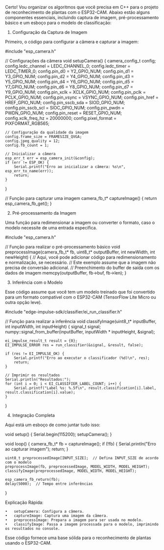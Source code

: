 Certo! Vou organizar os algoritmos que você precisa em C++ para o projeto de reconhecimento de plantas com o ESP32-CAM. Abaixo estão alguns componentes essenciais, incluindo captura de imagem, pré-processamento básico e um esboço para o modelo de classificação:

1. Configuração da Captura de Imagem

Primeiro, o código para configurar a câmera e capturar a imagem:

#include "esp_camera.h"

// Configurações da câmera
void setupCamera() {
    camera_config_t config;
    config.ledc_channel = LEDC_CHANNEL_0;
    config.ledc_timer = LEDC_TIMER_0;
    config.pin_d0 = Y2_GPIO_NUM;
    config.pin_d1 = Y3_GPIO_NUM;
    config.pin_d2 = Y4_GPIO_NUM;
    config.pin_d3 = Y5_GPIO_NUM;
    config.pin_d4 = Y6_GPIO_NUM;
    config.pin_d5 = Y7_GPIO_NUM;
    config.pin_d6 = Y8_GPIO_NUM;
    config.pin_d7 = Y9_GPIO_NUM;
    config.pin_xclk = XCLK_GPIO_NUM;
    config.pin_pclk = PCLK_GPIO_NUM;
    config.pin_vsync = VSYNC_GPIO_NUM;
    config.pin_href = HREF_GPIO_NUM;
    config.pin_sscb_sda = SIOD_GPIO_NUM;
    config.pin_sscb_scl = SIOC_GPIO_NUM;
    config.pin_pwdn = PWDN_GPIO_NUM;
    config.pin_reset = RESET_GPIO_NUM;
    config.xclk_freq_hz = 20000000;
    config.pixel_format = PIXFORMAT_RGB565;

    // Configuração da qualidade da imagem
    config.frame_size = FRAMESIZE_QVGA;
    config.jpeg_quality = 12;
    config.fb_count = 1;

    // Inicializar a câmera
    esp_err_t err = esp_camera_init(&config);
    if (err != ESP_OK) {
        Serial.printf("Erro ao inicializar a câmera: %s\n", esp_err_to_name(err));
        return;
    }
}

// Função para capturar uma imagem
camera_fb_t* captureImage() {
    return esp_camera_fb_get();
}

2. Pré-processamento da Imagem

Uma função para redimensionar a imagem ou converter o formato, caso o modelo necessite de uma entrada específica.

#include "esp_camera.h"

// Função para realizar o pré-processamento básico
void preprocessImage(camera_fb_t* fb, uint8_t* outputBuffer, int newWidth, int newHeight) {
    // Aqui, você pode adicionar código para redimensionamento e normalização, se necessário.
    // Este exemplo assume que a imagem não precisa de conversão adicional.
    // Preenchimento do buffer de saída com os dados de imagem
    memcpy(outputBuffer, fb->buf, fb->len);
}

3. Inferência com o Modelo

Esse código assume que você tem um modelo treinado que foi convertido para um formato compatível com o ESP32-CAM (TensorFlow Lite Micro ou outra opção leve).

#include "edge-impulse-sdk/classifier/ei_run_classifier.h"

// Função para realizar a inferência
void classifyImage(uint8_t* inputBuffer, int inputWidth, int inputHeight) {
    signal_t signal;
    numpy::signal_from_buffer(inputBuffer, inputWidth * inputHeight, &signal);

    ei_impulse_result_t result = {0};
    EI_IMPULSE_ERROR res = run_classifier(&signal, &result, false);

    if (res != EI_IMPULSE_OK) {
        Serial.printf("Erro ao executar o classificador (%d)\n", res);
        return;
    }

    // Imprimir os resultados
    Serial.println("Resultados:");
    for (int i = 0; i < EI_CLASSIFIER_LABEL_COUNT; i++) {
        Serial.printf("Label %s: %.5f\n", result.classification[i].label, result.classification[i].value);
    }
}

4. Integração Completa

Aqui está um esboço de como juntar tudo isso:

void setup() {
    Serial.begin(115200);
    setupCamera();
}

void loop() {
    camera_fb_t* fb = captureImage();
    if (!fb) {
        Serial.println("Erro ao capturar imagem");
        return;
    }

    uint8_t preprocessedImage[INPUT_SIZE];  // Defina INPUT_SIZE de acordo com o modelo
    preprocessImage(fb, preprocessedImage, MODEL_WIDTH, MODEL_HEIGHT);
    classifyImage(preprocessedImage, MODEL_WIDTH, MODEL_HEIGHT);

    esp_camera_fb_return(fb);
    delay(5000);  // Tempo entre inferências
}

Explicação Rápida:

	•	setupCamera: Configura a câmera.
	•	captureImage: Captura uma imagem da câmera.
	•	preprocessImage: Prepara a imagem para ser usada no modelo.
	•	classifyImage: Passa a imagem processada para o modelo, imprimindo os resultados no console.

Esse código fornece uma base sólida para o reconhecimento de plantas usando o ESP32-CAM.
